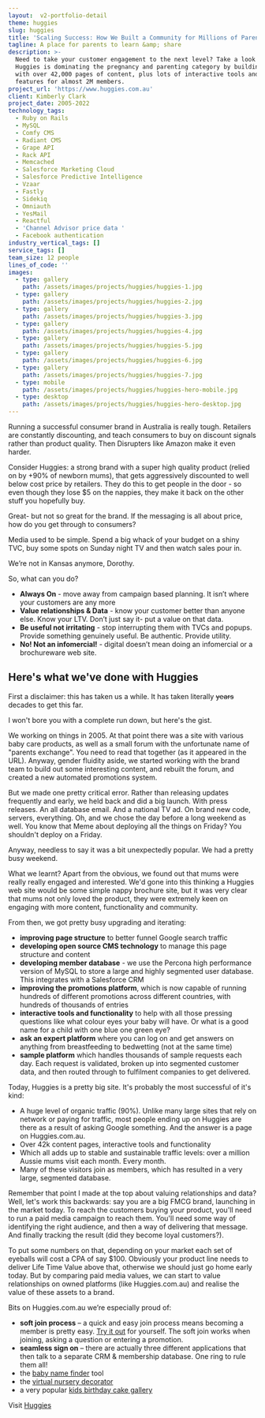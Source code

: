```yaml
---
layout:  v2-portfolio-detail
theme: huggies
slug: huggies
title: 'Scaling Success: How We Built a Community for Millions of Parents'
tagline: A place for parents to learn &amp; share
description: >-
  Need to take your customer engagement to the next level? Take a look at how
  Huggies is dominating the pregnancy and parenting category by building a site
  with over 42,000 pages of content, plus lots of interactive tools and member
  features for almost 2M members.
project_url: 'https://www.huggies.com.au'
client: Kimberly Clark
project_date: 2005-2022
technology_tags:
  - Ruby on Rails
  - MySQL
  - Comfy CMS
  - Radiant CMS
  - Grape API
  - Rack API
  - Memcached
  - Salesforce Marketing Cloud
  - Salesforce Predictive Intelligence
  - Vzaar
  - Fastly
  - Sidekiq
  - Omniauth
  - YesMail
  - Reactful
  - 'Channel Advisor price data '
  - Facebook authentication
industry_vertical_tags: []
service_tags: []
team_size: 12 people
lines_of_code: ''
images:
  - type: gallery
    path: /assets/images/projects/huggies/huggies-1.jpg
  - type: gallery
    path: /assets/images/projects/huggies/huggies-2.jpg
  - type: gallery
    path: /assets/images/projects/huggies/huggies-3.jpg
  - type: gallery
    path: /assets/images/projects/huggies/huggies-4.jpg
  - type: gallery
    path: /assets/images/projects/huggies/huggies-5.jpg
  - type: gallery
    path: /assets/images/projects/huggies/huggies-6.jpg
  - type: gallery
    path: /assets/images/projects/huggies/huggies-7.jpg
  - type: mobile
    path: /assets/images/projects/huggies/huggies-hero-mobile.jpg
  - type: desktop
    path: /assets/images/projects/huggies/huggies-hero-desktop.jpg
---
```


Running a successful consumer brand in Australia is really tough. Retailers are constantly discounting, and teach consumers to buy on discount signals rather than product quality. Then Disrupters like Amazon make it even harder.

Consider Huggies: a strong brand with a super high quality product (relied on by +90% of newborn mums), that gets aggressively discounted to well below cost price by retailers. They do this to get people in the door - so even though they lose $5 on the nappies, they make it back on the other stuff you hopefully buy.

Great- but not so great for the brand. If the messaging is all about price, how do you get through to consumers?

Media used to be simple. Spend a big whack of your budget on a shiny TVC, buy some spots on Sunday night TV and then watch sales pour in.

We’re not in Kansas anymore, Dorothy.

So, what can you do?

* **Always On** - move away from campaign based planning. It isn’t where your customers are any more
* **Value relationships & Data** - know your customer better than anyone else. Know your LTV. Don’t just say it- put a value on that data.
* **Be useful not irritating** - stop interrupting them with TVCs and popups. Provide something genuinely useful. Be authentic. Provide utility.
* **No! Not an infomercial!** - digital doesn’t mean doing an infomercial or a brochureware web site.

## Here's what we've done with Huggies

First a disclaimer: this has taken us a while. It has taken literally ~~years~~ decades to get this far.

I won't bore you with a complete run down, but here's the gist.

We working on things in 2005. At that point there was a site with various baby care products, as well as a small forum with the unfortunate name of "parents exchange". You need to read that together (as it appeared in the URL). Anyway, gender fluidity aside, we started working with the brand team to build out some interesting content, and rebuilt the forum, and created a new automated promotions system.

But we made one pretty critical error. Rather than releasing updates frequently and early, we held back and did a big launch. With press releases. An all database email. And a national TV ad. On brand new code, servers, everything. Oh, and we chose the day before a long weekend as well. You know that Meme about deploying all the things on Friday? You shouldn't deploy on a Friday.

Anyway, needless to say it was a bit unexpectedly popular. We had a pretty busy weekend.

What we learnt? Apart from the obvious, we found out that mums were really really engaged and interested. We'd gone into this thinking a Huggies web site would be some simple nappy brochure site, but it was very clear that mums not only loved the product, they were extremely keen on engaging with more content, functionality and community.

From then, we got pretty busy upgrading and iterating:

* **improving page structure** to better funnel Google search traffic
* **developing open source CMS technology** to manage this page structure and content
* **developing member database** - we use the Percona high performance version of MySQL to store a large and highly segmented user database. This integrates with a Salesforce CRM
* **improving the promotions platform**, which is now capable of running hundreds of different promotions across different countries, with hundreds of thousands of entries
* **interactive tools and functionality** to help with all those pressing questions like what colour eyes your baby will have. Or what is a good name for a child with one blue one green eye?
* **ask an expert platform** where you can log on and get answers on anything from breastfeeding to bedwetting (not at the same time)
* **sample platform** which handles thousands of sample requests each day. Each request is validated, broken up into segmented customer data, and then routed through to fulfilment companies to get delivered.

Today, Huggies is a pretty big site. It's probably the most successful of it's kind:

* A huge level of organic traffic (90%). Unlike many large sites that rely on network or paying for traffic, most people ending up on Huggies are there as a result of asking Google something. And the answer is a page on Huggies.com.au.
* Over 42k content pages, interactive tools and functionality
* Which all adds up to stable and sustainable traffic levels: over a million Aussie mums visit each month. Every month.
* Many of these visitors join as members, which has resulted in a very large, segmented database.

Remember that point I made at the top about valuing relationships and data? Well, let's work this backwards: say you are a big FMCG brand, launching in the market today. To reach the customers buying your product, you'll need to run a paid media campaign to reach them. You'll need some way of identifying the right audience, and then a way of delivering that message. And finally tracking the result (did they become loyal customers?).

To put some numbers on that, depending on your market each set of eyeballs will cost a CPA of say $100. Obviously your product line needs to deliver Life Time Value above that, otherwise we should just go home early today. But by comparing paid media values, we can start to value relationships on owned platforms (like Huggies.com.au) and realise the value of these assets to a brand.

Bits on Huggies.com.au we’re especially proud of:

* **soft join process** – a quick and easy join process means becoming a member is pretty easy. [Try it out](https://www.huggies.com.au/join) for yourself. The soft join works when joining, asking a question or entering a promotion.
* **seamless sign on** – there are actually three different applications that then talk to a separate CRM & membership database. One ring to rule them all!
* the [baby name finder](https://www.huggies.com.au/baby-names/ "baby name finder") tool
* the [virtual nursery decorator](https://www.huggies.com.au/pregnancy/baby-nursery/baby-room-decorator "virtual nursery decorator")
* a very popular [kids birthday cake gallery](https://www.huggies.com.au/kids-birthday-cakes "kids birthday cake gallery")

Visit [Huggies](http://www.huggies.com.au/%22)

